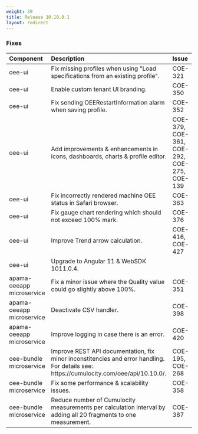 ```yaml
---
weight: 39
title: Release 10.10.0.1
layout: redirect
---
```


### Fixes

<table>
<colgroup>
    <col style="width: 15%;">
    <col style="width: 70%;">
    <col style="width: 15%;">
</colgroup>
<thead>
<tr>
<th style="text-align:left">Component</th>
<th style="text-align:left">Description</th>
<th style="text-align:left">Issue</th>
</tr>
</thead>
<tbody>

<tr>
<td style="text-align:left">oee-ui</td>
<td style="text-align:left">Fix missing profiles when using "Load specifications from an existing profile".</td>
<td style="text-align:left">COE-321</td>
</tr>
<tr>
<td style="text-align:left">oee-ui</td>
<td style="text-align:left">Enable custom tenant UI branding.</td>
<td style="text-align:left">COE-350</td>
</tr>
<tr>
<td style="text-align:left">oee-ui</td>
<td style="text-align:left">Fix sending OEERestartInformation alarm when saving profile.</td>
<td style="text-align:left">COE-352</td>
</tr>
<tr>
<td style="text-align:left">oee-ui</td>
<td style="text-align:left">Add improvements & enhancements in icons, dashboards, charts & profile editor.</td>
<td style="text-align:left">COE-379, COE-361, COE-292, COE-275, COE-139</td>
</tr>
<tr>
<td style="text-align:left">oee-ui</td>
<td style="text-align:left">Fix incorrectly rendered machine OEE status in Safari browser.</td>
<td style="text-align:left">COE-363</td>
</tr>
<tr>
<td style="text-align:left">oee-ui</td>
<td style="text-align:left">Fix gauge chart rendering which should not exceed 100% mark.</td>
<td style="text-align:left">COE-376</td>
</tr>
<tr>
<td style="text-align:left">oee-ui</td>
<td style="text-align:left">Improve Trend arrow calculation.</td>
<td style="text-align:left">COE-416, COE-427</td>
</tr>
<tr>
<td style="text-align:left">oee-ui</td>
<td style="text-align:left">Upgrade to Angular 11 & WebSDK 1011.0.4.</td>
<td style="text-align:left"></td>
</tr>

<tr>
<td style="text-align:left">apama-oeeapp microservice</td>
<td style="text-align:left">Fix a minor issue where the Quality value could go slightly above 100%.</td>
<td style="text-align:left">COE-351</td>
</tr>
<tr>
<td style="text-align:left">apama-oeeapp microservice</td>
<td style="text-align:left">Deactivate CSV handler.</td>
<td style="text-align:left">COE-398</td>
</tr>
<tr>
<td style="text-align:left">apama-oeeapp microservice</td>
<td style="text-align:left">Improve logging in case there is an error.</td>
<td style="text-align:left">COE-420</td>
</tr>

<tr>
<td style="text-align:left">oee-bundle microservice</td>
<td style="text-align:left">Improve REST API documentation, fix minor inconstitencies and error handling. For details see: https://cumulocity.com/oee/api/10.10.0/.</td>
<td style="text-align:left">COE-195, COE-268</td>
</tr>
<tr>
<td style="text-align:left">oee-bundle microservice</td>
<td style="text-align:left">Fix some performance & scalability issues.</td>
<td style="text-align:left">COE-358</td>
</tr>
<tr>
<td style="text-align:left">oee-bundle microservice</td>
<td style="text-align:left">Reduce number of Cumulocity measurements per calculation interval by adding all 20 fragments to one measurement.</td>
<td style="text-align:left">COE-387</td>
</tr>

</tbody>
</table>
